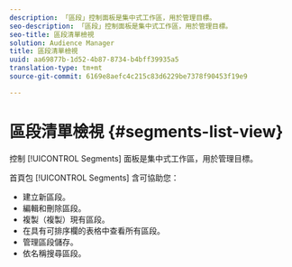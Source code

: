 ```yaml
---
description: 「區段」控制面板是集中式工作區，用於管理目標。
seo-description: 「區段」控制面板是集中式工作區，用於管理目標。
seo-title: 區段清單檢視
solution: Audience Manager
title: 區段清單檢視
uuid: aa69877b-1d52-4b87-8734-b4bff39935a5
translation-type: tm+mt
source-git-commit: 6169e8aefc4c215c83d6229be7378f90453f19e9

---
```



# 區段清單檢視 {#segments-list-view}

控制 [!UICONTROL Segments] 面板是集中式工作區，用於管理目標。

首頁包 [!UICONTROL Segments] 含可協助您：

* 建立新區段。
* 編輯和刪除區段。
* 複製（複製）現有區段。
* 在具有可排序欄的表格中查看所有區段。
* 管理區段儲存。
* 依名稱搜尋區段。